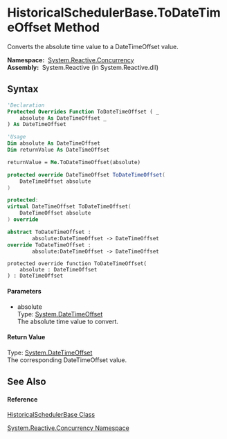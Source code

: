 # HistoricalSchedulerBase.ToDateTimeOffset Method

Converts the absolute time value to a DateTimeOffset value.

**Namespace:**  [System.Reactive.Concurrency](System.Reactive.Concurrency\System.Reactive.Concurrency.md)  
**Assembly:**  System.Reactive (in System.Reactive.dll)

## Syntax

```vb
'Declaration
Protected Overrides Function ToDateTimeOffset ( _
    absolute As DateTimeOffset _
) As DateTimeOffset
```

```vb
'Usage
Dim absolute As DateTimeOffset
Dim returnValue As DateTimeOffset

returnValue = Me.ToDateTimeOffset(absolute)
```

```csharp
protected override DateTimeOffset ToDateTimeOffset(
    DateTimeOffset absolute
)
```

```c++
protected:
virtual DateTimeOffset ToDateTimeOffset(
    DateTimeOffset absolute
) override
```

```fsharp
abstract ToDateTimeOffset : 
        absolute:DateTimeOffset -> DateTimeOffset 
override ToDateTimeOffset : 
        absolute:DateTimeOffset -> DateTimeOffset 
```

```jscript
protected override function ToDateTimeOffset(
    absolute : DateTimeOffset
) : DateTimeOffset
```

#### Parameters

- absolute  
  Type: [System.DateTimeOffset](https://msdn.microsoft.com/en-us/library/Bb341783)  
  The absolute time value to convert.

#### Return Value

Type: [System.DateTimeOffset](https://msdn.microsoft.com/en-us/library/Bb341783)  
The corresponding DateTimeOffset value.

## See Also

#### Reference

[HistoricalSchedulerBase Class](HistoricalSchedulerBase\HistoricalSchedulerBase.md)

[System.Reactive.Concurrency Namespace](System.Reactive.Concurrency\System.Reactive.Concurrency.md)
